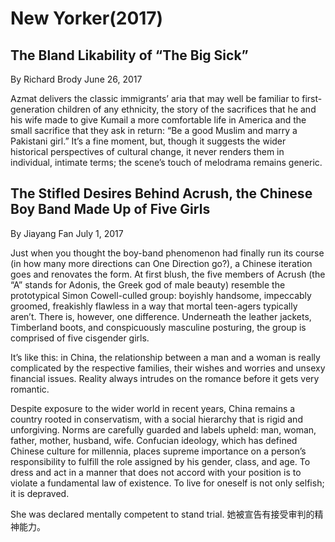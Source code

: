 # New Yorker(2017)

## The Bland Likability of “The Big Sick”
By Richard Brody June 26, 2017

Azmat delivers the classic immigrants’ aria that may well be familiar to first-generation children of any ethnicity, the story of the sacrifices that he and his wife made to give Kumail a more comfortable life in America and the small sacrifice that they ask in return: “Be a good Muslim and marry a Pakistani girl.” It’s a fine moment, but, though it suggests the wider historical perspectives of cultural change, it never renders them in individual, intimate terms; the scene’s touch of melodrama remains generic.

## The Stifled Desires Behind Acrush, the Chinese Boy Band Made Up of Five Girls
By Jiayang Fan July 1, 2017

Just when you thought the boy-band phenomenon had finally run its course (in how many more directions can One Direction go?), a Chinese iteration goes and renovates the form. At first blush, the five members of Acrush (the “A” stands for Adonis, the Greek god of male beauty) resemble the prototypical Simon Cowell-culled group: boyishly handsome, impeccably groomed, freakishly flawless in a way that mortal teen-agers typically aren’t. There is, however, one difference. Underneath the leather jackets, Timberland boots, and conspicuously masculine posturing, the group is comprised of five cisgender girls.

It’s like this: in China, the relationship between a man and a woman is really complicated by the respective families, their wishes and worries and unsexy financial issues. Reality always intrudes on the romance before it gets very romantic.

Despite exposure to the wider world in recent years, China remains a country rooted in conservatism, with a social hierarchy that is rigid and unforgiving. Norms are carefully guarded and labels upheld: man, woman, father, mother, husband, wife. Confucian ideology, which has defined Chinese culture for millennia, places supreme importance on a person’s responsibility to fulfill the role assigned by his gender, class, and age. To dress and act in a manner that does not accord with your position is to violate a fundamental law of existence. To live for oneself is not only selfish; it is depraved.

She was declared mentally competent to stand trial. 
她被宣告有接受审判的精神能力。

